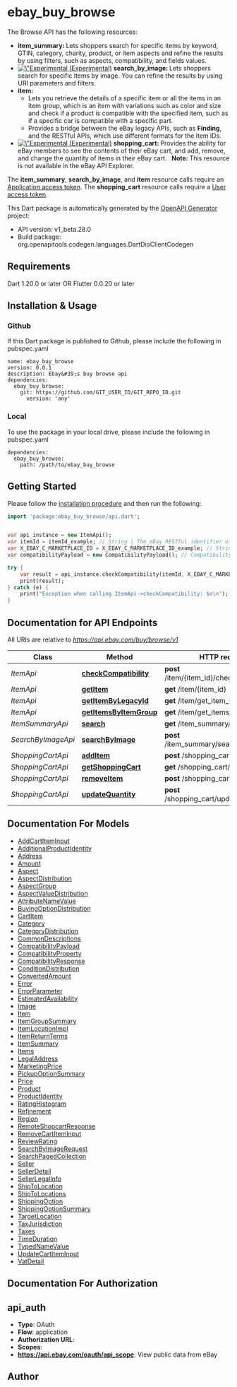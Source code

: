 # ebay_buy_browse
<p>The Browse API has the following resources:</p>   <ul> <li><b> item_summary: </b> Lets shoppers search for specific items by keyword, GTIN, category, charity, product, or item aspects and refine the results by using filters, such as aspects, compatibility, and fields values.</li>  <li> <a href=\"https://developer.ebay.com/api-docs/static/versioning.html#API\" target=\"_blank\"><img src=\"/cms/img/docs/experimental-icon.svg\" class=\"legend-icon experimental-icon\" alt=\"Experimental Release\" title=\"Experimental Release\" />&nbsp;(Experimental)</a> <b> search_by_image: </b> Lets shoppers search for specific items by image. You can refine the results by using URI parameters and filters.</li>   <li><b> item: </b> <ul><li>Lets you retrieve the details of a specific item or all the items in an item group, which is an item with variations such as color and size and check if a product is compatible with the specified item, such as if a specific car is compatible with a specific part.</li> <li>Provides a bridge between the eBay legacy APIs, such as <b> Finding</b>, and the RESTful APIs, which use different formats for the item IDs.</li>  </ul> </li>  <li><a href=\"https://developer.ebay.com/api-docs/static/versioning.html#API\" target=\"_blank\"><img src=\"/cms/img/docs/experimental-icon.svg\" class=\"legend-icon experimental-icon\" alt=\"Experimental Release\" title=\"Experimental Release\" />&nbsp;(Experimental)</a> <b> shopping_cart: </b> Provides the ability for eBay members to see the contents of their eBay cart, and add, remove, and change the quantity of items in their eBay cart.&nbsp;&nbsp;<b> Note: </b> This resource is not available in the eBay API Explorer.</li></ul>       <p>The <b> item_summary</b>, <b> search_by_image</b>, and <b> item</b> resource calls require an <a href=\"/api-docs/static/oauth-client-credentials-grant.html\">Application access token</a>. The <b> shopping_cart</b> resource calls require a <a href=\"/api-docs/static/oauth-authorization-code-grant.html\">User access token</a>.</p>

This Dart package is automatically generated by the [OpenAPI Generator](https://openapi-generator.tech) project:

- API version: v1_beta.28.0
- Build package: org.openapitools.codegen.languages.DartDioClientCodegen

## Requirements

Dart 1.20.0 or later OR Flutter 0.0.20 or later

## Installation & Usage

### Github
If this Dart package is published to Github, please include the following in pubspec.yaml
```
name: ebay_buy_browse
version: 0.0.1
description: Ebay&#39;s buy browse api
dependencies:
  ebay_buy_browse:
    git: https://github.com/GIT_USER_ID/GIT_REPO_ID.git
      version: 'any'
```

### Local
To use the package in your local drive, please include the following in pubspec.yaml
```
dependencies:
  ebay_buy_browse:
    path: /path/to/ebay_buy_browse
```

## Getting Started

Please follow the [installation procedure](#installation--usage) and then run the following:

```dart
import 'package:ebay_buy_browse/api.dart';


var api_instance = new ItemApi();
var itemId = itemId_example; // String | The eBay RESTful identifier of an item (such as a part you want to check). This ID is returned by the Browse and Feed API methods. RESTful Item ID Format: v1|#|# For example: v1|272394640372|0 or v1|162846450672|461882996982 For more information about item ID for RESTful APIs, see the Legacy API compatibility section of the Buy APIs Overview.
var X_EBAY_C_MARKETPLACE_ID = X_EBAY_C_MARKETPLACE_ID_example; // String | The ID of the eBay marketplace you want to use. Note: This value is case sensitive. For example: &nbsp;&nbsp;X-EBAY-C-MARKETPLACE-ID = EBAY_US For a list of supported sites see, API Restrictions.
var compatibilityPayload = new CompatibilityPayload(); // CompatibilityPayload | 

try {
    var result = api_instance.checkCompatibility(itemId, X_EBAY_C_MARKETPLACE_ID, compatibilityPayload);
    print(result);
} catch (e) {
    print("Exception when calling ItemApi->checkCompatibility: $e\n");
}

```

## Documentation for API Endpoints

All URIs are relative to *https://api.ebay.com/buy/browse/v1*

Class | Method | HTTP request | Description
------------ | ------------- | ------------- | -------------
*ItemApi* | [**checkCompatibility**](doc//ItemApi.md#checkcompatibility) | **post** /item/{item_id}/check_compatibility | 
*ItemApi* | [**getItem**](doc//ItemApi.md#getitem) | **get** /item/{item_id} | 
*ItemApi* | [**getItemByLegacyId**](doc//ItemApi.md#getitembylegacyid) | **get** /item/get_item_by_legacy_id | 
*ItemApi* | [**getItemsByItemGroup**](doc//ItemApi.md#getitemsbyitemgroup) | **get** /item/get_items_by_item_group | 
*ItemSummaryApi* | [**search**](doc//ItemSummaryApi.md#search) | **get** /item_summary/search | 
*SearchByImageApi* | [**searchByImage**](doc//SearchByImageApi.md#searchbyimage) | **post** /item_summary/search_by_image | 
*ShoppingCartApi* | [**addItem**](doc//ShoppingCartApi.md#additem) | **post** /shopping_cart/add_item | 
*ShoppingCartApi* | [**getShoppingCart**](doc//ShoppingCartApi.md#getshoppingcart) | **get** /shopping_cart/ | 
*ShoppingCartApi* | [**removeItem**](doc//ShoppingCartApi.md#removeitem) | **post** /shopping_cart/remove_item | 
*ShoppingCartApi* | [**updateQuantity**](doc//ShoppingCartApi.md#updatequantity) | **post** /shopping_cart/update_quantity | 


## Documentation For Models

 - [AddCartItemInput](doc//AddCartItemInput.md)
 - [AdditionalProductIdentity](doc//AdditionalProductIdentity.md)
 - [Address](doc//Address.md)
 - [Amount](doc//Amount.md)
 - [Aspect](doc//Aspect.md)
 - [AspectDistribution](doc//AspectDistribution.md)
 - [AspectGroup](doc//AspectGroup.md)
 - [AspectValueDistribution](doc//AspectValueDistribution.md)
 - [AttributeNameValue](doc//AttributeNameValue.md)
 - [BuyingOptionDistribution](doc//BuyingOptionDistribution.md)
 - [CartItem](doc//CartItem.md)
 - [Category](doc//Category.md)
 - [CategoryDistribution](doc//CategoryDistribution.md)
 - [CommonDescriptions](doc//CommonDescriptions.md)
 - [CompatibilityPayload](doc//CompatibilityPayload.md)
 - [CompatibilityProperty](doc//CompatibilityProperty.md)
 - [CompatibilityResponse](doc//CompatibilityResponse.md)
 - [ConditionDistribution](doc//ConditionDistribution.md)
 - [ConvertedAmount](doc//ConvertedAmount.md)
 - [Error](doc//Error.md)
 - [ErrorParameter](doc//ErrorParameter.md)
 - [EstimatedAvailability](doc//EstimatedAvailability.md)
 - [Image](doc//Image.md)
 - [Item](doc//Item.md)
 - [ItemGroupSummary](doc//ItemGroupSummary.md)
 - [ItemLocationImpl](doc//ItemLocationImpl.md)
 - [ItemReturnTerms](doc//ItemReturnTerms.md)
 - [ItemSummary](doc//ItemSummary.md)
 - [Items](doc//Items.md)
 - [LegalAddress](doc//LegalAddress.md)
 - [MarketingPrice](doc//MarketingPrice.md)
 - [PickupOptionSummary](doc//PickupOptionSummary.md)
 - [Price](doc//Price.md)
 - [Product](doc//Product.md)
 - [ProductIdentity](doc//ProductIdentity.md)
 - [RatingHistogram](doc//RatingHistogram.md)
 - [Refinement](doc//Refinement.md)
 - [Region](doc//Region.md)
 - [RemoteShopcartResponse](doc//RemoteShopcartResponse.md)
 - [RemoveCartItemInput](doc//RemoveCartItemInput.md)
 - [ReviewRating](doc//ReviewRating.md)
 - [SearchByImageRequest](doc//SearchByImageRequest.md)
 - [SearchPagedCollection](doc//SearchPagedCollection.md)
 - [Seller](doc//Seller.md)
 - [SellerDetail](doc//SellerDetail.md)
 - [SellerLegalInfo](doc//SellerLegalInfo.md)
 - [ShipToLocation](doc//ShipToLocation.md)
 - [ShipToLocations](doc//ShipToLocations.md)
 - [ShippingOption](doc//ShippingOption.md)
 - [ShippingOptionSummary](doc//ShippingOptionSummary.md)
 - [TargetLocation](doc//TargetLocation.md)
 - [TaxJurisdiction](doc//TaxJurisdiction.md)
 - [Taxes](doc//Taxes.md)
 - [TimeDuration](doc//TimeDuration.md)
 - [TypedNameValue](doc//TypedNameValue.md)
 - [UpdateCartItemInput](doc//UpdateCartItemInput.md)
 - [VatDetail](doc//VatDetail.md)


## Documentation For Authorization


## api_auth

- **Type**: OAuth
- **Flow**: application
- **Authorization URL**: 
- **Scopes**: 
 - **https://api.ebay.com/oauth/api_scope**: View public data from eBay


## Author




